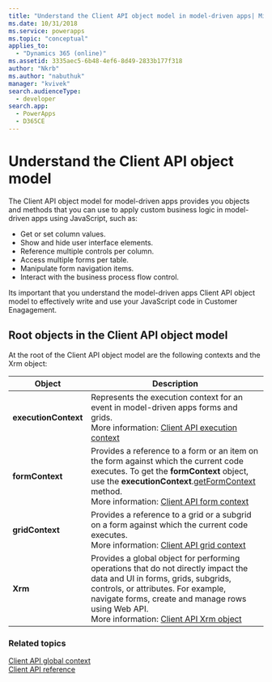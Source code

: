 ```yaml
---
title: "Understand the Client API object model in model-driven apps| MicrosoftDocs"
ms.date: 10/31/2018
ms.service: powerapps
ms.topic: "conceptual"
applies_to: 
  - "Dynamics 365 (online)"
ms.assetid: 3335aec5-6b48-4ef6-8d49-2833b177f318
author: "Nkrb"
ms.author: "nabuthuk"
manager: "kvivek"
search.audienceType: 
  - developer
search.app: 
  - PowerApps
  - D365CE
---
```

# Understand the Client API object model



The Client API object model for model-driven apps provides you objects and methods that you can use to apply custom business logic in model-driven apps using JavaScript, such as:
- Get or set column values.
- Show and hide user interface elements.
- Reference multiple controls per column.
- Access multiple forms per table.
- Manipulate form navigation items.
- Interact with the business process flow control.

Its important that you understand the model-driven apps Client API object model to effectively write and use your JavaScript code in Customer Enagagement.

## Root objects in the Client API object model

At the root of the Client API object model are the following contexts and the Xrm object:

|Object|Description|
|--|--|
|**executionContext**|Represents the execution context for an event in model-driven apps forms and grids.<br/>More information: [Client API execution context](clientapi-execution-context.md)|
|**formContext** |Provides a reference to a form or an item on the form against which the current code executes. To get the **formContext** object, use the **executionContext**.[getFormContext](reference/executioncontext/getFormContext.md) method.<br/>More information: [Client API form context](clientapi-form-context.md)|
|**gridContext** |Provides a reference to a grid or a subgrid on a form against which the current code executes.<br/>More information: [Client API grid context](clientapi-grid-context.md)|
|**Xrm**| Provides a global object for performing operations that do not directly impact the data and UI in forms, grids, subgrids, controls, or attributes. For example, navigate forms, create and manage rows using Web API.<br/>More information: [Client API Xrm object](clientapi-xrm.md)|

### Related topics

[Client API global context](clientapi-xrm.md#client-api-global-context)<br/>
[Client API reference](reference.md)








